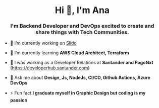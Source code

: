 <h1 align="center">Hi 👋, I'm Ana</h1>
<h3 align="center">I'm Backend Developer and DevOps excited to create and share things with Tech Communities.</h3>

- 🔭 I’m currently working on [Slido](https://www.slido.com/)

- 🌱 I’m currently learning **AWS Cloud Architect, Terraform**

- 👯 I was working as a Developer Relations at **Santander and PagoNxt** (https://developerhub.santander.com)

- 💬 Ask me about **Design, Js, NodeJs, CI/CD, Github Actions, Azure DevOps**

- ⚡ Fun fact **I graduate myself in Graphic Design but coding is my passion**
